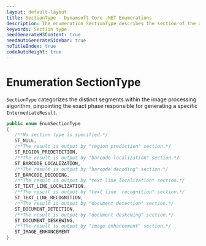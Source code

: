 ```yaml
---
layout: default-layout
title: SectionType - Dynamsoft Core .NET Enumerations
description: The enumeration SectionType describes the section of the algorithm for .NET Edition.
keywords: Section type
needGenerateH3Content: true
needAutoGenerateSidebar: true
noTitleIndex: true
codeAutoHeight: true
---
```


# Enumeration SectionType

`SectionType` categorizes the distinct segments within the image processing algorithm, pinpointing the exact phase responsible for generating a specific `IntermediateResult`.


```csharp
public enum EnumSectionType
{
   /**No section type is specified.*/
   ST_NULL,
   /**The result is output by "region prediction" section.*/
   ST_REGION_PREDETECTION,
   /**The result is output by "barcode localization" section.*/
   ST_BARCODE_LOCALIZATION,
   /**The result is output by "barcode decoding" section.*/
   ST_BARCODE_DECODING,
   /**The result is output by "text line localization" section.*/
   ST_TEXT_LINE_LOCALIZATION,
   /**The result is output by "text line  recognition" section.*/
   ST_TEXT_LINE_RECOGNITION,
   /**The result is output by "document detection" section.*/
   ST_DOCUMENT_DETECTION,
   /**The result is output by "document deskewing" section.*/
   ST_DOCUMENT_DESKEWING,
   /**The result is output by "image enhancement" section.*/
   ST_IMAGE_ENHANCEMENT
}
```